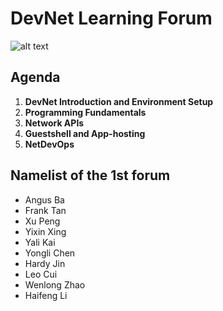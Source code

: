 # DevNet Learning Forum

![alt text](https://github.com/tqs0117/devnet_forum/blob/1st_forum/CiscoDevNet.png "devnet_logo")

## Agenda
1. **DevNet Introduction and Environment Setup**
1. **Programming Fundamentals**
1. **Network APIs**
1. **Guestshell and App-hosting**
1. **NetDevOps**

## Namelist of the 1st forum
* Angus Ba
* Frank Tan
* Xu Peng
* Yixin Xing
* Yali Kai
* Yongli Chen
* Hardy Jin
* Leo Cui
* Wenlong Zhao
* Haifeng Li

